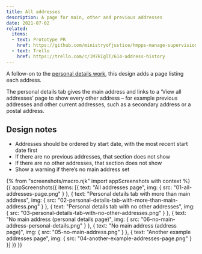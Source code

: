 ```yaml
---
title: All addresses
description: A page for main, other and previous addresses
date: 2021-07-02
related:
  items:
  - text: Prototype PR
    href: https://github.com/ministryofjustice/hmpps-manage-supervisions-prototype/pull/275
  - text: Trello
    href: https://trello.com/c/1M7kIglT/614-address-history
---
```


A follow-on to the [personal details work](/personal-details/#addresses), this design adds a page listing each address.

The personal details tab gives the main address and links to a ‘View all addresses’ page to show every other address – for example previous addresses and other current addresses, such as a secondary address or a postal address.

## Design notes

- Addresses should be ordered by start date, with the most recent start date first
- If there are no previous addresses, that section does not show
- If there are no other addresses, that section does not show
- Show a warning if there’s no main address set

{% from "screenshots/macro.njk" import appScreenshots with context %}
{{ appScreenshots({
  items: [{
      text: "All addresses page",
      img: { src: "01-all-addresses-page.png" }
    }, {
      text: "Personal details tab with more than main address",
      img: { src: "02-personal-details-tab-with-more-than-main-address.png" }
    }, {
      text: "Personal details tab with no other addresses",
      img: { src: "03-personal-details-tab-with-no-other-addresses.png" }
    }, {
      text: "No main address (personal details page)",
      img: { src: "06-no-main-address-personal-details.png" }
    }, {
      text: "No main address (address page)",
      img: { src: "05-no-main-address.png" }
    }, {
      text: "Another example addresses page",
      img: { src: "04-another-example-addresses-page.png" }
    }]
}) }}
